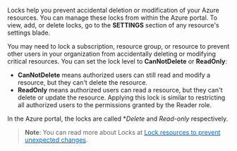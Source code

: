 


Locks help you prevent accidental deletion or modification of your Azure resources. You can manage these locks from within the Azure portal. To view, add, or delete locks, go to the **SETTINGS** section of any resource's settings blade.


You may need to lock a subscription, resource group, or resource to prevent other users in your organization from accidentally deleting or modifying critical resources. You can set the lock level to **CanNotDelete** or **ReadOnly**:

- **CanNotDelete** means authorized users can still read and modify a resource, but they can't delete the resource. 
- **ReadOnly** means authorized users can read a resource, but they can't delete or update the resource. Applying this lock is similar to restricting all authorized users to the permissions granted by the Reader role. 

In the Azure portal, the locks are called **Delete* and *Read-only* respectively.


> **Note**: You can read more about Locks at <a href="https://docs.microsoft.com/en-us/azure/azure-resource-manager/resource-group-lock-resources" target="_blank"><span style="color: #0066cc;" color="#0066cc">Lock resources to prevent unexpected changes</span></a>.